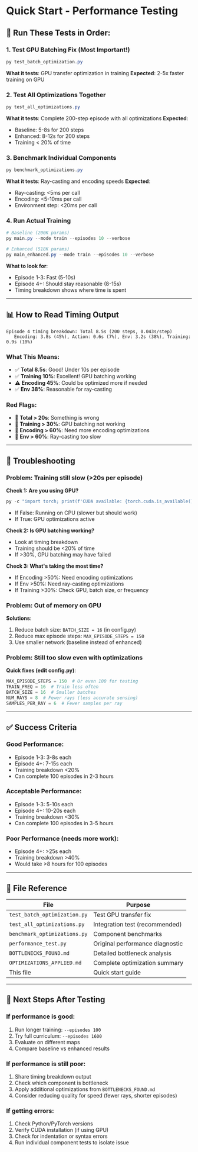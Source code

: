 # Quick Start - Performance Testing

## 🏃 Run These Tests in Order:

### 1. Test GPU Batching Fix (Most Important!)
```powershell
py test_batch_optimization.py
```
**What it tests**: GPU transfer optimization in training
**Expected**: 2-5x faster training on GPU

### 2. Test All Optimizations Together  
```powershell
py test_all_optimizations.py
```
**What it tests**: Complete 200-step episode with all optimizations
**Expected**: 
- Baseline: 5-8s for 200 steps
- Enhanced: 8-12s for 200 steps
- Training < 20% of time

### 3. Benchmark Individual Components
```powershell
py benchmark_optimizations.py
```
**What it tests**: Ray-casting and encoding speeds
**Expected**:
- Ray-casting: <5ms per call
- Encoding: <5-10ms per call
- Environment step: <20ms per call

### 4. Run Actual Training
```powershell
# Baseline (200K params)
py main.py --mode train --episodes 10 --verbose

# Enhanced (518K params)
py main_enhanced.py --mode train --episodes 10 --verbose
```
**What to look for**:
- Episode 1-3: Fast (5-10s)
- Episode 4+: Should stay reasonable (8-15s)
- Timing breakdown shows where time is spent

---

## 📊 How to Read Timing Output

```
Episode 4 timing breakdown: Total 8.5s (200 steps, 0.043s/step)
   Encoding: 3.8s (45%), Action: 0.6s (7%), Env: 3.2s (38%), Training: 0.9s (10%)
```

### What This Means:
- ✅ **Total 8.5s**: Good! Under 10s per episode
- ✅ **Training 10%**: Excellent! GPU batching working
- ⚠️ **Encoding 45%**: Could be optimized more if needed
- ✅ **Env 38%**: Reasonable for ray-casting

### Red Flags:
- 🔴 **Total > 20s**: Something is wrong
- 🔴 **Training > 30%**: GPU batching not working
- 🔴 **Encoding > 60%**: Need more encoding optimizations
- 🔴 **Env > 60%**: Ray-casting too slow

---

## 🐛 Troubleshooting

### Problem: Training still slow (>20s per episode)

**Check 1: Are you using GPU?**
```powershell
py -c "import torch; print(f'CUDA available: {torch.cuda.is_available()}')"
```
- If False: Running on CPU (slower but should work)
- If True: GPU optimizations active

**Check 2: Is GPU batching working?**
- Look at timing breakdown
- Training should be <20% of time
- If >30%, GPU batching may have failed

**Check 3: What's taking the most time?**
- If Encoding >50%: Need encoding optimizations
- If Env >50%: Need ray-casting optimizations
- If Training >30%: Check GPU, batch size, or frequency

### Problem: Out of memory on GPU

**Solutions**:
1. Reduce batch size: `BATCH_SIZE = 16` (in config.py)
2. Reduce max episode steps: `MAX_EPISODE_STEPS = 150`
3. Use smaller network (baseline instead of enhanced)

### Problem: Still too slow even with optimizations

**Quick fixes (edit config.py)**:
```python
MAX_EPISODE_STEPS = 150  # Or even 100 for testing
TRAIN_FREQ = 16  # Train less often
BATCH_SIZE = 16  # Smaller batches
NUM_RAYS = 8  # Fewer rays (less accurate sensing)
SAMPLES_PER_RAY = 6  # Fewer samples per ray
```

---

## ✅ Success Criteria

### Good Performance:
- Episode 1-3: 3-8s each
- Episode 4+: 7-15s each
- Training breakdown <20%
- Can complete 100 episodes in 2-3 hours

### Acceptable Performance:
- Episode 1-3: 5-10s each
- Episode 4+: 10-20s each
- Training breakdown <30%
- Can complete 100 episodes in 3-5 hours

### Poor Performance (needs more work):
- Episode 4+: >25s each
- Training breakdown >40%
- Would take >8 hours for 100 episodes

---

## 📝 File Reference

| File | Purpose |
|------|---------|
| `test_batch_optimization.py` | Test GPU transfer fix |
| `test_all_optimizations.py` | Integration test (recommended) |
| `benchmark_optimizations.py` | Component benchmarks |
| `performance_test.py` | Original performance diagnostic |
| `BOTTLENECKS_FOUND.md` | Detailed bottleneck analysis |
| `OPTIMIZATIONS_APPLIED.md` | Complete optimization summary |
| This file | Quick start guide |

---

## 🎯 Next Steps After Testing

### If performance is good:
1. Run longer training: `--episodes 100`
2. Try full curriculum: `--episodes 1600`
3. Evaluate on different maps
4. Compare baseline vs enhanced results

### If performance is still poor:
1. Share timing breakdown output
2. Check which component is bottleneck
3. Apply additional optimizations from `BOTTLENECKS_FOUND.md`
4. Consider reducing quality for speed (fewer rays, shorter episodes)

### If getting errors:
1. Check Python/PyTorch versions
2. Verify CUDA installation (if using GPU)
3. Check for indentation or syntax errors
4. Run individual component tests to isolate issue
